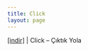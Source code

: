 ```yaml
---
title: Click
layout: page
---
```


<a href="https://cloud.mail.ru/public/59342cc4b7d0/Click%20-%20Ciktik%20Yola" target="_blank">[indir]</a>   |   Click &#8211; Çıktık Yola